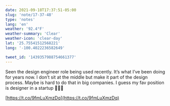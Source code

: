 ```yaml
---
date: 2021-09-18T17:37:51-05:00
slug: 'note/17-37-48'
type: 'notes'
lang: 'en'
weather: '92.4°F'
weather-summary: 'Clear'
weather-icon: 'clear-day'
lat: '25.75541512568221'
long: '-100.4022236582649'

tweet_id: '1439357988754661377'
---
```

Seen the design engineer role being used recently. It’s what I’ve been doing for years now. I don’t sit at the middle but make it part of the design process.
Maybe is hard to do that in big companies. I guess my fav position is designer in a startup 🤷🏻‍♂️

[https://t.co/9fmLuXmzDq](https://t.co/9fmLuXmzDq)